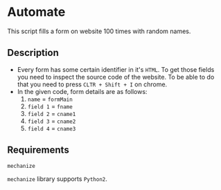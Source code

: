 # Automate
This script fills a form on website 100 times with random names.
## Description
* Every form has some certain identifier in it's `HTML`. To get those fields you need to inspect the 
source code of the website. To be able to do that you need to press `CLTR + Shift + I` on chrome.
* In the given code, form details are as follows:
    1. `name` = `formMain`
    2. `field 1` = `fname`
    2. `field 2` = `cname1`
    2. `field 3` = `cname2`
    2. `field 4` = `cname3`
## Requirements
```
mechanize
```
`mechanize` library supports `Python2`.